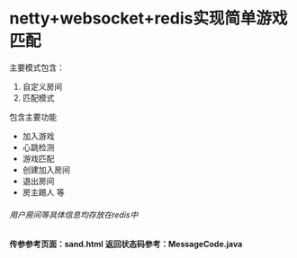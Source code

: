 # netty+websocket+redis实现简单游戏匹配

主要模式包含：
1. 自定义房间
2. 匹配模式

包含主要功能
* 加入游戏
* 心跳检测
* 游戏匹配
* 创建加入房间
* 退出房间
* 房主踢人
等

###### 用户房间等具体信息均存放在redis中

**传参参考页面：sand.html**
**返回状态码参考：MessageCode.java**
